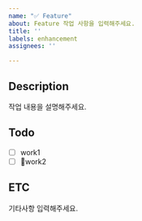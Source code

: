 ```yaml
---
name: "✅ Feature"
about: Feature 작업 사항을 입력해주세요.
title: ''
labels: enhancement
assignees: ''

---
```


## Description
작업 내용을 설명해주세요.

## Todo
- [ ] work1
- [ ] work2

## ETC
기타사항 입력해주세요.
